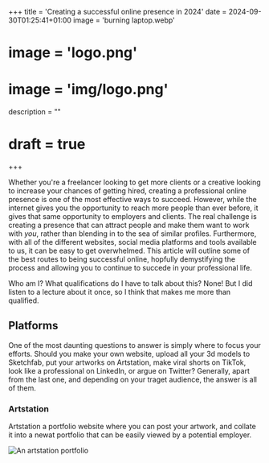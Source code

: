 +++
title = 'Creating a successful online presence in 2024'
date = 2024-09-30T01:25:41+01:00
image = 'burning laptop.webp'
# image = 'logo.png'
# image = 'img/logo.png'
description = ""
# draft = true
+++

Whether you're a freelancer looking to get more clients or a creative looking to increase your chances of getting hired, creating a professional online presence is one of the most effective ways to succeed. However, while the internet gives you the opportunity to reach more people than ever before, it gives that same opportunity to employers and clients. The real challenge is creating a presence that can attract people and make them want to work with *you*, rather than blending in to the sea of similar profiles. Furthermore, with all of the different websites, social media platforms and tools available to us, it can be easy to get overwhelmed.
This article will outline some of the best routes to being successful online, hopfully demystifying the process and allowing you to continue to succede in your professional life.

Who am I? What qualifications do I have to talk about this? None! But I did listen to a lecture about it once, so I think that makes me more than qualified.

## Platforms

One of the most daunting questions to answer is simply where to focus your efforts. Should you make your own website, upload all your 3d models to Sketchfab, put your artworks on Artstation, make viral shorts on TikTok, look like a professional on LinkedIn, or argue on Twitter? Generally, apart from the last one, and depending on your traget audience, the answer is all of them.

### Artstation

Artstation a portfolio website where you can post your artwork, and collate it into a newat portfolio that can be easily viewed by a potential employer.

![An artstation portfolio](artstation.jpg)